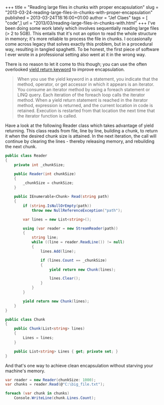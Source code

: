 +++
title = "Reading large files in chunks with proper encapsulation"
slug = "2013-03-24-reading-large-files-in-chunks-with-proper-encapsulation"
published = 2013-03-24T18:16:00+01:00
author = "Jef Claes"
tags = [ "code",]
url = "2013/03/reading-large-files-in-chunks-with.html"
+++
I've been doing some work lately which involves sequentially reading
large files (&gt; 2 to 5GB). This entails that it's not an option to
read the whole structure in memory; it's more reliable to process the
file in chunks. I occasionally come across legacy that solves exactly
this problem, but in a procedural way, resulting in tangled spaghetti.
To be honest, the first piece of software I ever wrote in a professional
setting also went at it in the wrong way.  
  
There is no reason to let it come to this though; you can use the often
overlooked [yield return
keyword](http://msdn.microsoft.com/en-us/library/vstudio/9k7k7cf0.aspx)
to improve encapsulation.  

> When you use the yield keyword in a statement, you indicate that the
> method, operator, or get accessor in which it appears is an iterator.
> You consume an iterator method by using a foreach statement or LINQ
> query. Each iteration of the foreach loop calls the iterator method.
> When a yield return statement is reached in the iterator method,
> expression is returned, and the current location in code is retained.
> Execution is restarted from that location the next time that the
> iterator function is called.

Have a look at the following Reader class which takes advantage of yield
returning. This class reads from file, line by line, building a chunk,
to return it when the desired chunk size is attained. In the next
iteration, the call will continue by clearing the lines - thereby
releasing memory, and rebuilding the next chunk.

```csharp
public class Reader
{
    private int _chunkSize;

    public Reader(int chunkSize) 
    {
        _chunkSize = chunkSize;
    }

    public IEnumerable<Chunk> Read(string path)
    {
        if (string.IsNullOrEmpty(path))
            throw new NullReferenceException("path");

        var lines = new List<string>();

        using (var reader = new StreamReader(path))
        {
            string line;
            while ((line = reader.ReadLine()) != null)
            {
                lines.Add(line);

                if (lines.Count == _chunkSize)
                {
                    yield return new Chunk(lines);

                    lines.Clear();
                }
            }                
        }

        yield return new Chunk(lines);
    }
}

public class Chunk
{
    public Chunk(List<string> lines) 
    {
        Lines = lines;
    }

    public List<string> Lines { get; private set; }
}
```

And that's one way to achieve clean encapsulation without starving your
machine's memory.

```csharp
var reader = new Reader(chunkSize: 1000);
var chunks = reader.Read(@"C:\big_file.txt");

foreach (var chunk in chunks)            
    Console.WriteLine(chunk.Lines.Count);
```